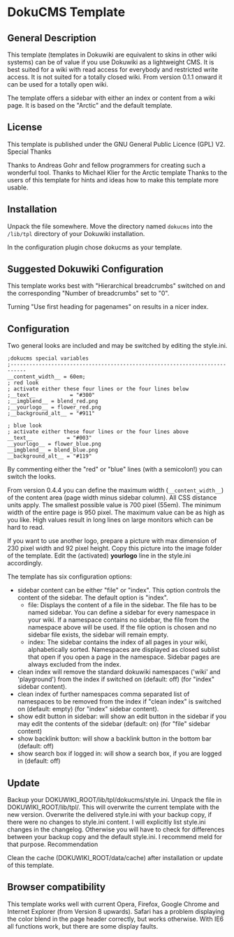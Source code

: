 # DokuCMS Template
## General Description

This template (templates in Dokuwiki are equivalent to skins in other wiki systems) can be of value if you use Dokuwiki as a lightweight CMS. It is best suited for a wiki with read access for everybody and restricted write access. It is not suited for a totally closed wiki. From version 0.1.1 onward it can be used for a totally open wiki.

The template offers a sidebar with either an index or content from a wiki page. It is based on the "Arctic" and the default template.

## License

This template is published under the GNU General Public Licence (GPL) V2.
Special Thanks

Thanks to Andreas Gohr and fellow programmers for creating such a wonderful tool.
Thanks to Michael Klier for the Arctic template
Thanks to the users of this template for hints and ideas how to make this template more usable.

## Installation

Unpack the file somewhere. Move the directory named `dokucms` into the `/lib/tpl` directory of your Dokuwiki installation.

In the configuration plugin chose dokucms as your template.

## Suggested Dokuwiki Configuration

This template works best with "Hierarchical breadcrumbs" switched on and the corresponding "Number of breadcrumbs" set to "0".

Turning "Use first heading for pagenames" on results in a nicer index.

## Configuration

Two general looks are included and may be switched by editing the style.ini.
````
;dokucms special variables
;---------------------------------------------------------------------------
__content_width__ = 60em;
; red look
; activate either these four lines or the four lines below
;__text__           = "#300"
;__imgblend__ = blend_red.png
;__yourlogo__ = flower_red.png
;__background_alt__ = "#911"

; blue look
; activate either these four lines or the four lines above
__text__           = "#003"
__yourlogo__ = flower_blue.png
__imgblend__ = blend_blue.png
__background_alt__ = "#119"
````
By commenting either the "red" or "blue" lines (with a semicolon!) you can switch the looks.

From version 0.4.4 you can define the maximum width (`__content_width__`) of the content area (page width minus sidebar column). All CSS distance units apply. The smallest possible value is 700 pixel (55em). The minimum width of the entire page is 950 pixel. The maximum value can be as high as you like. High values result in long lines on large monitors which can be hard to read.

If you want to use another logo, prepare a picture with max dimension of 230 pixel width and 92 pixel height. Copy this picture into the image folder of the template. Edit the (activated) __yourlogo__ line in the style.ini accordingly.

The template has six configuration options:

* sidebar content can be either "file" or "index". This option controls the content of the sidebar. The default option is "index".
  * file: Displays the content of a file in the sidebar. The file has to be named sidebar. You can define a sidebar for every namespace in your wiki. If a namespace contains no sidebar, the file from the namespace above will be used. If the file option is chosen and no sidebar file exists, the sidebar will remain empty.
  * index: The sidebar contains the index of all pages in your wiki, alphabetically sorted. Namespaces are displayed as closed sublist that open if you open a page in the namespace. Sidebar pages are always excluded from the index.
* clean index will remove the standard dokuwiki namespaces ('wiki' and 'playground') from the index if switched on (default: off) (for "index" sidebar content).
* clean index of further namespaces comma separated list of namespaces to be removed from the index if "clean index" is switched on (default: empty) (for "index" sidebar content).
* show edit button in sidebar: will show an edit button in the sidebar if you may edit the contents of the sidebar (default: on) (for "file" sidebar content)
* show backlink button: will show a backlink button in the bottom bar (default: off)
* show search box if logged in: will show a search box, if you are logged in (default: off)

## Update

Backup your DOKUWIKI_ROOT/lib/tpl/dokucms/style.ini. Unpack the file in DOKUWIKI_ROOT/lib/tpl/. This will overwrite the current template with the new version. Overwrite the delivered style.ini with your backup copy, if there were no changes to style.ini content. I will explicitly list style.ini changes in the changelog.
Otherwise you will have to check for differences between your backup copy and the default style.ini. I recommend meld for that purpose.
Recommendation

Clean the cache (DOKUWIKI_ROOT/data/cache) after installation or update of this template.

## Browser compatibility

This template works well with current Opera, Firefox, Google Chrome and Internet Explorer (from Version 8 upwards). Safari has a problem displaying the color blend in the page header correctly, but works otherwise. With IE6 all functions work, but there are some display faults.
